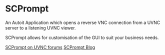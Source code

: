 # SCPrompt
An Autoit Application which opens a reverse VNC connection from a UVNC server to a listening UVNC viewer. 

SCPrompt allows for customisation of the GUI to suit your business needs.

[SCPrompt on UVNC forums](https://forum.ultravnc.net/viewtopic.php?f=15&t=14809)
[SCPrompt Blog](https://www.securetech.com.au/projects/scprompt)
